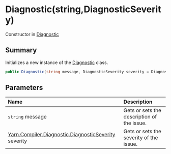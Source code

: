 # Diagnostic(string,DiagnosticSeverity)

Constructor in [Diagnostic](/docs/api/csharp/yarn.compiler.diagnostic.md)

## Summary


Initializes a new instance of the  <a href="yarn.compiler.diagnostic.md">Diagnostic</a>  class.


```csharp
public Diagnostic(string message, DiagnosticSeverity severity = DiagnosticSeverity.Error)
```

## Parameters

|Name|Description|
|:---|:---|
|`string` message|Gets or sets the description of the issue.|
|[Yarn.Compiler.Diagnostic.DiagnosticSeverity](/docs/api/csharp/yarn.compiler.diagnostic.diagnosticseverity.md) severity|Gets or sets the severity of the issue.|

